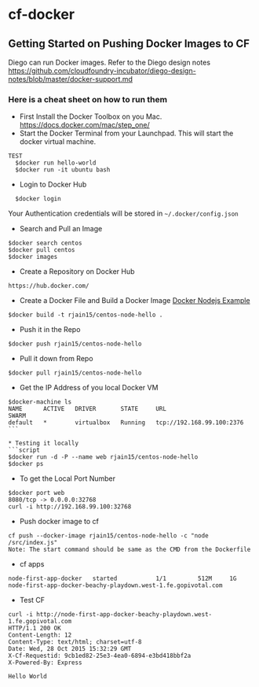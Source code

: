 # cf-docker
## Getting Started on Pushing Docker Images to CF

Diego can run Docker images. Refer to the Diego design notes https://github.com/cloudfoundry-incubator/diego-design-notes/blob/master/docker-support.md

### Here is a cheat sheet on how to run them

* First Install the Docker Toolbox on you Mac.
https://docs.docker.com/mac/step_one/
* Start the Docker Terminal from your Launchpad. This will start the docker virtual machine.
```script
TEST
  $docker run hello-world
  $docker run -it ubuntu bash
```
* Login to Docker Hub
```script
  $docker login
```
Your Authentication credentials will be stored in  `~/.docker/config.json`

* Search and Pull an Image
```script
$docker search centos
$docker pull centos
$docker images
```
* Create a Repository on Docker Hub
```script
https://hub.docker.com/
```

* Create a Docker File and Build a Docker Image
[Docker Nodejs Example](https://docs.docker.com/examples/nodejs_web_app/)

```script
$docker build -t rjain15/centos-node-hello .
```

* Push it in the Repo
```script
$docker push rjain15/centos-node-hello
```
* Pull it down from Repo
```script
$docker pull rjain15/centos-node-hello
```
* Get the IP Address of you local Docker VM
```script
$docker-machine ls
NAME      ACTIVE   DRIVER       STATE     URL                         SWARM
default   *        virtualbox   Running   tcp://192.168.99.100:2376   ```

* Testing it locally
```script
$docker run -d -P --name web rjain15/centos-node-hello
$docker ps
```
* To get the Local Port Number
```script
$docker port web
8080/tcp -> 0.0.0.0:32768
curl -i http://192.168.99.100:32768
```

* Push docker image to cf
```script
cf push --docker-image rjain15/centos-node-hello -c "node /src/index.js"
Note: The start command should be same as the CMD from the Dockerfile
```

* cf apps
```script
node-first-app-docker   started           1/1         512M     1G     node-first-app-docker-beachy-playdown.west-1.fe.gopivotal.com   
```

* Test CF

```script
curl -i http://node-first-app-docker-beachy-playdown.west-1.fe.gopivotal.com
HTTP/1.1 200 OK
Content-Length: 12
Content-Type: text/html; charset=utf-8
Date: Wed, 28 Oct 2015 15:32:29 GMT
X-Cf-Requestid: 9cb1ed82-25e3-4ea0-6894-e3bd418bbf2a
X-Powered-By: Express

Hello World
```
